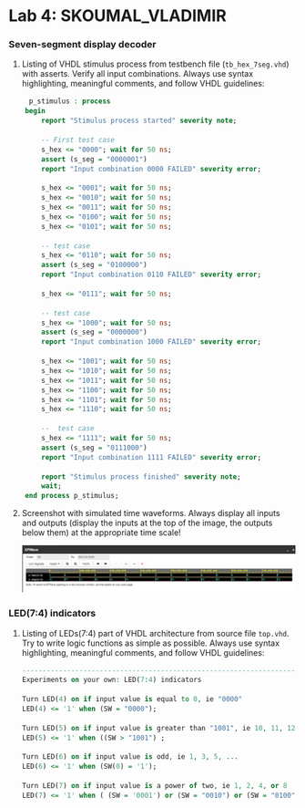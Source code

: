 # Lab 4: SKOUMAL_VLADIMIR

### Seven-segment display decoder

1. Listing of VHDL stimulus process from testbench file (`tb_hex_7seg.vhd`) with asserts. Verify all input combinations. Always use syntax highlighting, meaningful comments, and follow VHDL guidelines:

```vhdl
     p_stimulus : process
    begin
        report "Stimulus process started" severity note;

        -- First test case
        s_hex <= "0000"; wait for 50 ns;
        assert (s_seg = "0000001")
        report "Input combination 0000 FAILED" severity error;
        
        s_hex <= "0001"; wait for 50 ns;
        s_hex <= "0010"; wait for 50 ns;
        s_hex <= "0011"; wait for 50 ns;
        s_hex <= "0100"; wait for 50 ns;
        s_hex <= "0101"; wait for 50 ns;
        
        -- test case
        s_hex <= "0110"; wait for 50 ns;
        assert (s_seg = "0100000")
        report "Input combination 0110 FAILED" severity error;
        
        s_hex <= "0111"; wait for 50 ns;
        
        -- test case                                   
        s_hex <= "1000"; wait for 50 ns;                      
        assert (s_seg = "0000000")                            
        report "Input combination 1000 FAILED" severity error;
        
        s_hex <= "1001"; wait for 50 ns;
        s_hex <= "1010"; wait for 50 ns;
        s_hex <= "1011"; wait for 50 ns;
        s_hex <= "1100"; wait for 50 ns;
        s_hex <= "1101"; wait for 50 ns;
        s_hex <= "1110"; wait for 50 ns;
        
        --  test case
        s_hex <= "1111"; wait for 50 ns;
        assert (s_seg = "0111000")
        report "Input combination 1111 FAILED" severity error;
        
        report "Stimulus process finished" severity note;
        wait;
    end process p_stimulus;
```

2. Screenshot with simulated time waveforms. Always display all inputs and outputs (display the inputs at the top of the image, the outputs below them) at the appropriate time scale!

   ![your figure](images/wave.png)

### LED(7:4) indicators

1. Listing of LEDs(7:4) part of VHDL architecture from source file `top.vhd`. Try to write logic functions as simple as possible. Always use syntax highlighting, meaningful comments, and follow VHDL guidelines:

   ```vhdl
   --------------------------------------------------------------------
   Experiments on your own: LED(7:4) indicators

   Turn LED(4) on if input value is equal to 0, ie "0000"
   LED(4) <= '1' when (SW = "0000"); 

   Turn LED(5) on if input value is greater than "1001", ie 10, 11, 12, ...
   LED(5) <= '1' when ((SW > "1001") ; 

   Turn LED(6) on if input value is odd, ie 1, 3, 5, ...
   LED(6) <= '1' when (SW(0) = '1');

   Turn LED(7) on if input value is a power of two, ie 1, 2, 4, or 8
   LED(7) <= '1' when ( (SW = '0001') or (SW = "0010") or (SW = "0100") or (SW = "1000") ) else '0';
   ```
